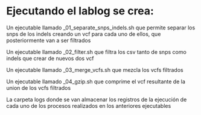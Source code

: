 # Ejecutando el lablog se crea:

Un ejecutable llamado _01_separate_snps_indels.sh que permite separar los snps de los indels creando un vcf para cada uno de ellos, que posteriormente van a ser filtrados

Un ejecutable llamado _02_filter.sh que filtra los csv tanto de snps como indels que crear de nuevos dos vcf

Un ejecutable llamado _03_merge_vcfs.sh que mezcla los vcfs filtrados

Un ejecutable llamado _04_gzip.sh que comprime el vcf resultante de la union de los vcfs filtrados

La carpeta logs donde se van almacenar los registros de la ejecución de cada uno de los procesos realizados en los anteriores ejecutables
